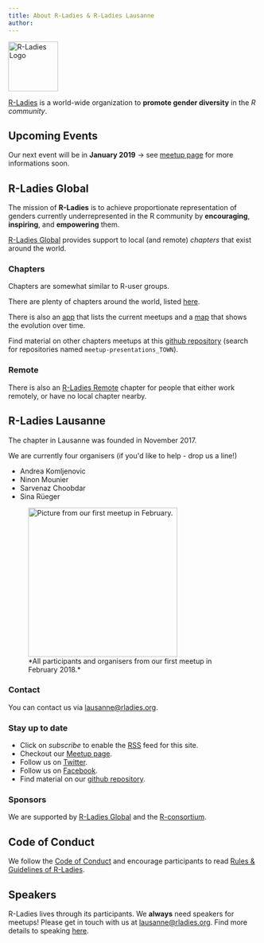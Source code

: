 ```yaml
---
title: About R-Ladies & R-Ladies Lausanne
author: 
---
```


<a href="https://rladies.org/"><img src="/files/R-LadiesGlobal_RBG_online_LogoOnly.svg" alt="R-Ladies Logo" height="100" /></a> 


[R-Ladies](https://rladies.org/) is a world-wide organization to **promote gender diversity** in the *R community*.

## Upcoming Events

Our next event will be in **January 2019** → see [meetup page](https://www.meetup.com/rladies-lausanne/events/) for more informations soon.


## R-Ladies Global

The mission of **R-Ladies** is to achieve proportionate representation of genders currently underrepresented in the R community by **encouraging**, **inspiring**, and **empowering** them.

[R-Ladies Global](https://rladies.org/about-us/team/) provides support to local (and remote) *chapters* that exist around the world.

### Chapters
Chapters are somewhat similar to R-user groups. 

There are plenty of chapters around the world, listed [here](https://github.com/rladies/starter-kit/blob/master/Current-Chapters.md). 

There is also an [app](https://gqueiroz.shinyapps.io/rshinylady/) that lists the current meetups and a [map](https://github.com/rladies/Map-RLadies-Growing) that shows the evolution over time.

Find material on other chapters meetups at this [github repository](https://github.com/rladies/) (search for repositories named `meetup-presentations_TOWN`).

### Remote
There is also an [R-Ladies Remote](https://twitter.com/rladiesremote?lang=de) chapter for people that either work remotely, or have no local chapter nearby. 

## R-Ladies Lausanne
The chapter in Lausanne was founded in November 2017. 

We are currently four organisers (if you'd like to help - drop us a line!) 

- Andrea Komljenovic [<i class="fab fa-twitter"></i>](https://twitter.com/antifreezeprot)
- Ninon Mounier [<i class="fab fa-twitter"></i>](https://twitter.com/Nin0nM)
- Sarvenaz Choobdar [<i class="fab fa-twitter"></i>](https://twitter.com/sarvenazch)
- Sina R&uuml;eger [<i class="fab fa-twitter"></i>](https://twitter.com/sinarueeger)[<i class="far fa-address-card"></i>](https://sinarueeger.github.io/) <!--[<i class="fas fa-home"></i>](https://sinarueeger.github.io/)-->


 <figure>
  <img src="/files/pics/DSC02009_annotated.png" alt="Picture from our first meetup in February." height="300" />
  <figcaption>*All participants and organisers from our first meetup in February 2018.*</figcaption>
</figure> 


### Contact
You can contact us via <lausanne@rladies.org>.

### Stay up to date
- Click on *subscribe* to enable the [RSS](https://rladieslausanne.github.io/index.xml) feed for this site.
- Checkout our [Meetup page](http://meetu.ps/c/3Flzf/vBnX0/f).
- Follow us on [Twitter](https://twitter.com/RLadiesLausanne).
- Follow us on [Facebook](https://www.facebook.com/RLadiesLausanne/).
- Find material on our [github repository](https://github.com/rladies/meetup-presentations_lausanne).


### Sponsors
We are supported by [R-Ladies Global](rladies.org) and the [R-consortium](https://www.r-consortium.org/projects/r-user-group-support-program).

## Code of Conduct
We follow the [Code of Conduct](https://github.com/rladies/starter-kit/wiki/Code-of-Conduct) and encourage participants to read [Rules & Guidelines of R-Ladies](https://github.com/rladies/starter-kit/blob/master/R-Ladies_RulesGuidelines.pdf).


## Speakers
R-Ladies lives through its participants. We **always** need speakers for meetups! Please get in touch with us at <lausanne@rladies.org>. Find more details to speaking [here](/community/).





